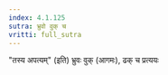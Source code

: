 ```yaml
---
index: 4.1.125
sutra: भ्रुवो वुक् च
vritti: full_sutra
---
```


"तस्य अपत्यम्" (इति) भ्रुवः वुक् (आगमः), ढक् च प्रत्ययः